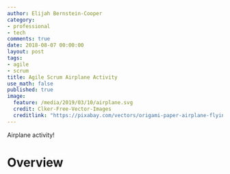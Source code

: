 ```yaml
---
author: Elijah Bernstein-Cooper
category:
- professional
- tech
comments: true
date: 2018-08-07 00:00:00
layout: post
tags:
- agile
- scrum
title: Agile Scrum Airplane Activity
use_math: false
published: true
image: 
  feature: /media/2019/03/10/airplane.svg
  credit: Clker-Free-Vector-Images
  creditlink: "https://pixabay.com/vectors/origami-paper-airplane-flying-toy-25798/"
---
```


Airplane activity!

<!--more-->

# Overview
